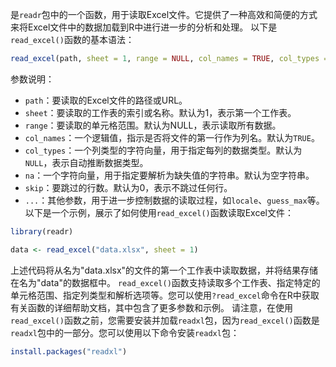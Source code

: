 是`readr`包中的一个函数，用于读取Excel文件。它提供了一种高效和简便的方式来将Excel文件中的数据加载到R中进行进一步的分析和处理。
以下是`read_excel()`函数的基本语法：
```R
read_excel(path, sheet = 1, range = NULL, col_names = TRUE, col_types = NULL, na = "", skip = 0, ...)
```
参数说明：
- `path`：要读取的Excel文件的路径或URL。
- `sheet`：要读取的工作表的索引或名称。默认为1，表示第一个工作表。
- `range`：要读取的单元格范围。默认为NULL，表示读取所有数据。
- `col_names`：一个逻辑值，指示是否将文件的第一行作为列名。默认为`TRUE`。
- `col_types`：一个列类型的字符向量，用于指定每列的数据类型。默认为`NULL`，表示自动推断数据类型。
- `na`：一个字符向量，用于指定要解析为缺失值的字符串。默认为空字符串。
- `skip`：要跳过的行数。默认为0，表示不跳过任何行。
- `...`：其他参数，用于进一步控制数据的读取过程，如`locale`、`guess_max`等。
以下是一个示例，展示了如何使用`read_excel()`函数读取Excel文件：
```R
library(readr)

data <- read_excel("data.xlsx", sheet = 1)
```
上述代码将从名为"data.xlsx"的文件的第一个工作表中读取数据，并将结果存储在名为"data"的数据框中。
`read_excel()`函数支持读取多个工作表、指定特定的单元格范围、指定列类型和解析选项等。您可以使用`?read_excel`命令在R中获取有关函数的详细帮助文档，其中包含了更多参数和示例。
请注意，在使用`read_excel()`函数之前，您需要安装并加载`readxl`包，因为`read_excel()`函数是`readxl`包中的一部分。您可以使用以下命令安装`readxl`包：
```R
install.packages("readxl")
```
